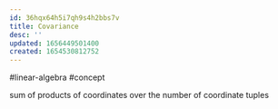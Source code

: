 ```yaml
---
id: 36hqx64h5i7qh9s4h2bbs7v
title: Covariance
desc: ''
updated: 1656449501400
created: 1654530812752
---
```

#linear-algebra #concept 

sum of products of coordinates over the number of coordinate tuples 
